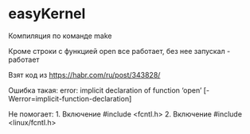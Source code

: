 # easyKernel

Компиляция по команде make

Кроме строки с функцией open все работает, без нее запускал - работает

Взят код из https://habr.com/ru/post/343828/

Ошибка такая: error: implicit declaration of function ‘open’ [-Werror=implicit-function-declaration]

Не помогает: 1. Включение #include <fcntl.h> 
             2. Включение #include <linux/fcntl.h>


